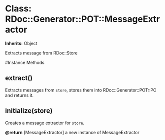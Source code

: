 # Class: RDoc::Generator::POT::MessageExtractor
**Inherits:** Object
    

Extracts message from RDoc::Store



#Instance Methods
## extract() [](#method-i-extract)
Extracts messages from `store`, stores them into RDoc::Generator::POT::PO and
returns it.

## initialize(store) [](#method-i-initialize)
Creates a message extractor for `store`.

**@return** [MessageExtractor] a new instance of MessageExtractor

